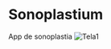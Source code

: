 # Sonoplastium
App de sonoplastia
![Tela1](https://user-images.githubusercontent.com/108356462/181763224-d93603f5-1d6a-4747-9ecc-7cc0c2b1bc0c.jpg)
